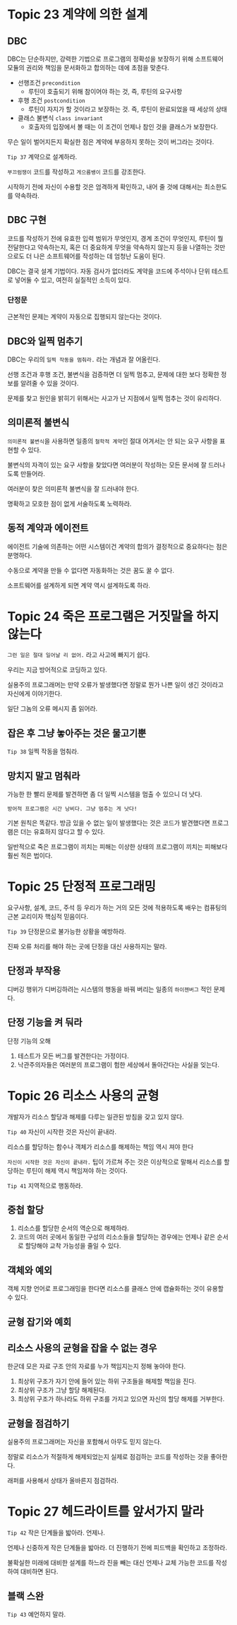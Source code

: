 # Topic 23 계약에 의한 설계

## DBC

DBC는 단순하지만, 강력한 기법으로 프로그램의 정확성을 보장하기 위해 소프트웨어 모듈의 권리와 책임을 문서화하고 합의하는 데에 초점을 맞춘다.

- 선행조건 `precondition`
  - 루틴이 호출되기 위해 참이어야 하는 것, 즉, 루틴의 요구사항
- 후행 조건 `postcondition`
  - 루틴이 자지가 할 것이라고 보장하는 것. 즉, 루틴이 완료되었을 때 세상의 상태
- 클래스 불변식 `class invariant`
  - 호출자의 입장에서 볼 때는 이 조건이 언제나 참인 것을 클래스가 보장한다.

무슨 일이 벌어지든지 확실한 점은 계약에 부응하지 못하는 것이 버그라는 것이다.

`Tip 37` 계약으로 설계하라.

`부끄럼쟁이` 코드를 작성하고 `게으름뱅이` 코드를 강조한다.

시작하기 전에 자신이 수용할 것은 엄격하게 확인하고, 내어 줄 것에 대해서는 최소한도를 약속하라.

## DBC 구현

코드를 작성하기 전에 유효한 입력 범위가 무엇인지, 경계 조건이 무엇인지, 루틴이 뭘 전달한다고 약속하는지, 혹은 더 중요하게 무엇을 약속하지 않는지 등을 나열하는 것만으로도 더 나은 소프트웨어를 작성하는 데 엄청난 도움이 된다.

DBC는 결국 설계 기법이다. 자동 검사가 없더라도 계약을 코드에 주석이나 단위 테스트로 넣어둘 수 있고, 여전히 실질적인 소득이 있다.

### 단정문

근본적인 문제는 계약이 자동으로 집행되지 않는다는 것이다.

## DBC와 일찍 멈추기

DBC는 우리의 `일찍 작동을 멈춰라.` 라는 개념과 잘 어올린다.

선행 조건과 후행 조건, 불변식을 검증하면 더 일찍 멈추고, 문제에 대한 보다 정확한 정보를 알려줄 수 있을 것이다.

문제를 찾고 원인을 밝히기 위해서는 사고가 난 지점에서 일찍 멈추는 것이 유리하다.

## 의미론적 불변식

`의미론적 불변식`을 사용하면 일종의 `철학적 계약`인 절대 어겨서는 안 되는 요구 사항을 표현할 수 있다.

불변식의 자격이 있는 요구 사항을 찾았다면 여러분이 작성하는 모든 문서에 잘 드러나도록 만들어라.

여러분이 찾은 의미론적 불변식을 잘 드러내야 한다.

명확하고 모호한 점이 없게 서술하도록 노력하라.

## 동적 계약과 에이전트

에이전트 기술에 의존하는 어떤 시스템이건 계약의 합의가 결정적으로 중요하다는 점은 분명하다.

수동으로 계약을 만들 수 없다면 자동화하는 것은 꿈도 꿀 수 없다.

소프트웨어를 설계하게 되면 계약 역시 설계하도록 하라.

# Topic 24 죽은 프로그램은 거짓말을 하지 않는다

`그런 일은 절대 일어날 리 없어.` 라고 사고에 빠지기 쉽다.

우리는 지금 방어적으로 코딩하고 있다.

실용주의 프로그래머는 만약 오류가 발생했다면 정말로 뭔가 나쁜 일이 생긴 것이라고 자신에게 이야기한다.

일단 그놈의 오류 메시지 좀 읽어라.

## 잡은 후 그냥 놓아주는 것은 물고기뿐

`Tip 38` 일찍 작동을 멈춰라.

## 망치지 말고 멈춰라

가능한 한 빨리 문제를 발견하면 좀 더 일찍 시스템을 멈출 수 있으니 더 낫다.

`방어적 프로그램은 시간 낭비다. 그냥 멈추는 게 낫다!`

기본 원칙은 똑같다. 방금 있을 수 없는 일이 발생했다는 것은 코드가 발견했다면 프로그램은 더는 유효하지 않다고 할 수 있다.

일반적으로 죽은 프로그램이 끼치는 피해는 이상한 상태의 프로그램이 끼치는 피해보다 훨씬 적은 법이다.

# Topic 25 단정적 프로그래밍

요구사항, 설계, 코드, 주석 등 우리가 하는 거의 모든 것에 적용하도록 배우는 컴퓨팅의 근본 교리이자 핵심적 믿음이다.

`Tip 39` 단정문으로 불가능한 상황을 예방하라.

진짜 오류 처리를 해야 하는 곳에 단정을 대신 사용하지는 말라.

## 단정과 부작용

디버깅 행위가 디버깅하려는 시스템의 행동을 바꿔 버리는 일종의 `하이젠버그` 적인 문제다.

## 단정 기능을 켜 둬라

단정 기능의 오해

1. 테스트가 모든 버그를 발견한다는 가정이다.
2. 낙관주의자들은 여러분의 프로그램이 험한 세상에서 돌아간다는 사실을 잊는다.

# Topic 26 리소스 사용의 균형

개발자가 리소스 할당과 해제를 다루는 일관된 방침을 갖고 있지 않다.

`Tip 40` 자신이 시작한 것은 자신이 끝내라.

리소스를 할당하는 함수나 객체가 리소스를 해제하는 책임 역시 져야 한다

`자신이 시작한 것은 자신이 끝내라.` 팁이 가르쳐 주는 것은 이상적으로 말해서 리소스를 할당하는 루틴이 해제 역시 책임져야 하는 것이다.

`Tip 41` 지역적으로 행동하라.

## 중첩 할당

1. 리소스를 할당한 순서의 역순으로 해제하라.
2. 코드의 여러 곳에서 동일한 구성의 리소소들을 할당하는 경우에는 언제나 같은 순서로 할당해야 교착 가능성을 줄일 수 있다.

## 객체와 예외

객체 지향 언어로 프로그래밍을 한다면 리소스를 클래스 안에 캡슐화하는 것이 유용할 수 있다.

## 균형 잡기와 예회

## 리소스 사용의 균형을 잡을 수 없는 경우

한군데 모은 자료 구조 안의 자료를 누가 책임지는지 정해 놓아야 한다.

1. 최상위 구조가 자기 안에 들어 있는 하위 구조들을 해제할 책임을 진다.
2. 최상위 구조가 그냥 할당 해제된다.
3. 최상위 구조가 하나라도 하위 구조를 가지고 있으면 자신의 할당 해제를 거부한다.

## 균형을 점검하기

실용주의 프로그래머는 자신을 포함해서 아무도 믿지 않는다.

정말로 리소스가 적절하게 해제되었는지 실제로 점검하는 코드를 작성하는 것을 좋아한다.

래퍼를 사용해서 상태가 올바른지 점검하라.

# Topic 27 헤드라이트를 앞서가지 말라

`Tip 42` 작은 단계들을 밟아라. 언제나.

언제나 신중하게 작은 단계들을 밟아라. 더 진행하기 전에 피드백을 확인하고 조정하라.

불확실한 미래에 대비한 설계를 하느라 진을 빼는 대신 언제나 교체 가능한 코드를 작성하여 대비하면 된다.

## 블랙 스완

`Tip 43` 예언하지 말라.
